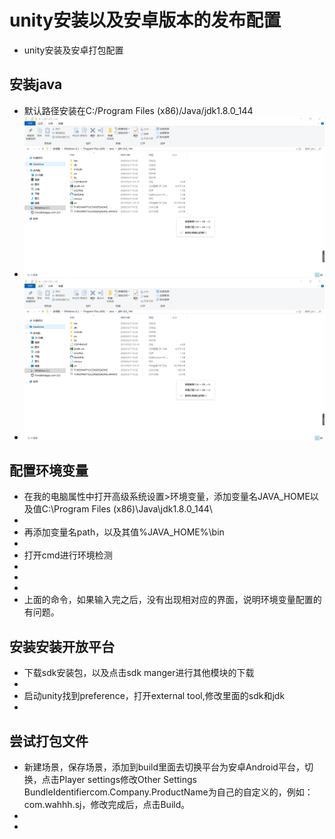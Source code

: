 # unity安装以及安卓版本的发布配置
- unity安装及安卓打包配置
## 安装java
- 默认路径安装在C:/Program Files (x86)/Java/jdk1.8.0_144
- ![](https://github.com/FishingFires/unity-Android/blob/master/one.png)
- ![](https://github.com/FishingFires/unity-Android/blob/master/one.png)
## 配置环境变量
- 在我的电脑属性中打开高级系统设置>环境变量，添加变量名JAVA_HOME以及值C:\Program Files (x86)\Java\jdk1.8.0_144\
- ![]()
- 再添加变量名path，以及其值%JAVA_HOME%\bin
- ![]()
- 打开cmd进行环境检测
- ![]()
- ![]()
- ![]()
- 上面的命令，如果输入完之后，没有出现相对应的界面，说明环境变量配置的有问题。
## 安装安装开放平台
- 下载sdk安装包，以及点击sdk manger进行其他模块的下载
- ![]()
- 启动unity找到preference，打开external tool,修改里面的sdk和jdk
- ![]()
## 尝试打包文件
- 新建场景，保存场景，添加到build里面去切换平台为安卓Android平台，切换，点击Player settings修改Other Settings BundleIdentifiercom.Company.ProductName为自己的自定义的，例如：com.wahhh.sj，修改完成后，点击Build。
- ![]()
- ![]()
